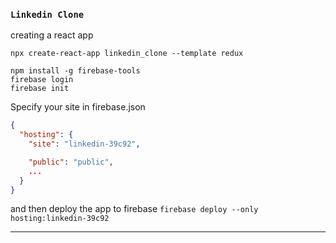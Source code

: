 ### `Linkedin Clone`

creating a react app
```
npx create-react-app linkedin_clone --template redux
```

```ssh
npm install -g firebase-tools
firebase login
firebase init
```
Specify your site in firebase.json
```json
{
  "hosting": {
    "site": "linkedin-39c92",

    "public": "public",
    ...
  }
}
```

and then deploy the app to firebase
```firebase deploy --only hosting:linkedin-39c92```

*******************************************************************************************************